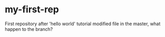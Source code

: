 # my-first-rep
First repository after 'hello world' tutorial
modified file in the master, what happen to the branch?
